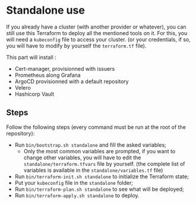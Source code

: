 # Standalone use

If you already have a cluster (with another provider or whatever), you can still use this Terraform to deploy all the mentioned tools on it. For this, you will need a `kubeconfig` file to access your cluster. (or your credentials, if so, you will have to modify by yourself the `terraform.tf` file).

This part will install :
- Cert-manager, provisionned with issuers
- Prometheus along Grafana
- ArgoCD provisionned with a default repository
- Velero
- Hashicorp Vault

## Steps

Follow the following steps (every command must be run at the root of the repository):
- Run `bin/bootstrap.sh standalone` and fill the asked variables;
  - Only the most common variables are prompted, if you want to change other variables, you will have to edit the `standalone/terraform.tfvars` file by yourself. (the complete list of variables is available in the `standalone/variables.tf` file)
- Run `bin/terraform-init.sh standalone` to initialize the Terraform state;
- Put your `kubeconfig` file in the `standalone` folder;
- Run `bin/terraform-plan.sh standalone` to see what will be deployed;
- Run `bin/terraform-apply.sh standalone` to deploy.
